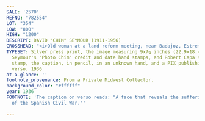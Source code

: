 ```yaml
---
SALE: '2570'
REFNO: "782554"
LOT: "354"
LOW: "800"
HIGH: "1200"
DESCRIPT: DAVID "CHIM" SEYMOUR (1911-1956)
CROSSHEAD: "<i>Old woman at a land reform meeting, near Badajoz, Estremadura, Spain.</i>"
TYPESET: Silver press print, the image measuring 9x7¼ inches (22.9x18.4 cm.), with
  Seymour's "Photo Chim" credit and date hand stamps, and Robert Capa's credit hand
  stamp, the caption, in pencil, in an unknown hand, and a PIX publishing label, on
  verso. 1936
at-a-glance: ''
footnote_provenance: From a Private Midwest Collector.
background_color: "#ffffff"
year: 1936
FOOTNOTE: 'The caption on verso reads: "A face that reveals the suffering and horror
  of the Spanish Civil War."'

---
```

